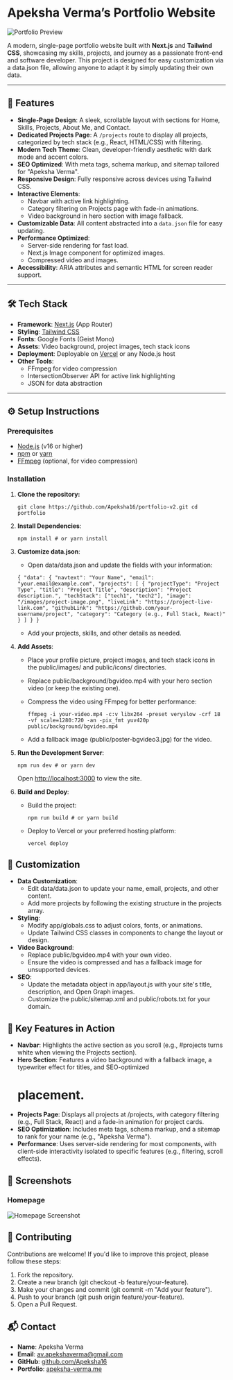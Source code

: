 # Apeksha Verma’s Portfolio Website

![Portfolio Preview](https://apekshaverma.com/images/og-image.png)

A modern, single-page portfolio website built with **Next.js** and **Tailwind CSS**, showcasing my skills, projects, and journey as a passionate front-end and software developer. This project is designed for easy customization via a data.json file, allowing anyone to adapt it by simply updating their own data.

---

## 🚀 Features

- **Single-Page Design**: A sleek, scrollable layout with sections for Home, Skills, Projects, About Me, and Contact.
- **Dedicated Projects Page**: A `/projects` route to display all projects, categorized by tech stack (e.g., React, HTML/CSS) with filtering.
- **Modern Tech Theme**: Clean, developer-friendly aesthetic with dark mode and accent colors.
- **SEO Optimized**: With meta tags, schema markup, and sitemap tailored for "Apeksha Verma".
- **Responsive Design**: Fully responsive across devices using Tailwind CSS.
- **Interactive Elements**:
  - Navbar with active link highlighting.
  - Category filtering on Projects page with fade-in animations.
  - Video background in hero section with image fallback.
- **Customizable Data**: All content abstracted into a `data.json` file for easy updating.
- **Performance Optimized**:
  - Server-side rendering for fast load.
  - Next.js Image component for optimized images.
  - Compressed video and images.
- **Accessibility**: ARIA attributes and semantic HTML for screen reader support.

---

## 🛠️ Tech Stack

- **Framework**: [Next.js](https://nextjs.org/) (App Router)
- **Styling**: [Tailwind CSS](https://tailwindcss.com/)
- **Fonts**: Google Fonts (Geist Mono)
- **Assets**: Video background, project images, tech stack icons
- **Deployment**: Deployable on [Vercel](https://vercel.com/) or any Node.js host
- **Other Tools**:
  - FFmpeg for video compression
  - IntersectionObserver API for active link highlighting
  - JSON for data abstraction

---

## ⚙️ Setup Instructions

### Prerequisites

- [Node.js](https://nodejs.org/) (v16 or higher)  
- [npm](https://www.npmjs.com/) or [yarn](https://yarnpkg.com/)  
- [FFmpeg](https://ffmpeg.org/) (optional, for video compression)

### Installation

1. **Clone the repository:**

    `git clone https://github.com/Apeksha16/portfolio-v2.git cd portfolio`

2.  **Install Dependencies**:

    `npm install # or yarn install`

3.  **Customize data.json**:
    -   Open data/data.json and update the fields with your information:

    `
    { "data": { "navtext": "Your Name", "email": "your.email@example.com", "projects": [ { "projectType": "Project Type", "title": "Project Title", "description": "Project description.", "techStack": ["tech1", "tech2"], "image": "/images/project-image.png", "liveLink": "https://project-live-link.com", "githubLink": "https://github.com/your-username/project", "category": "Category (e.g., Full Stack, React)" } ] } }
    `
    -   Add your projects, skills, and other details as needed.
4.  **Add Assets**:
    -   Place your profile picture, project images, and tech stack icons in the public/images/ and public/icons/ directories.
    -   Replace public/background/bgvideo.mp4 with your hero section video (or keep the existing one).
    -   Compress the video using FFmpeg for better performance:

        `ffmpeg -i your-video.mp4 -c:v libx264 -preset veryslow -crf 18 -vf scale=1280:720 -an -pix_fmt yuv420p public/background/bgvideo.mp4`

    -   Add a fallback image (public/poster-bgvideo3.jpg) for the video.
5.  **Run the Development Server**:

    `npm run dev # or yarn dev`

    Open <http://localhost:3000> to view the site.
6.  **Build and Deploy**:
    -   Build the project:

        `npm run build # or yarn build`

    -   Deploy to Vercel or your preferred hosting platform:

        `vercel deploy`

🎨 Customization
----------------

-   **Data Customization**:
    -   Edit data/data.json to update your name, email, projects, and other content.
    -   Add more projects by following the existing structure in the projects array.
-   **Styling**:
    -   Modify app/globals.css to adjust colors, fonts, or animations.
    -   Update Tailwind CSS classes in components to change the layout or design.
-   **Video Background**:
    -   Replace public/bgvideo.mp4 with your own video.
    -   Ensure the video is compressed and has a fallback image for unsupported devices.
-   **SEO**:
    -   Update the metadata object in app/layout.js with your site's title, description, and Open Graph images.
    -   Customize the public/sitemap.xml and public/robots.txt for your domain.

🌟 Key Features in Action
-------------------------

-   **Navbar**: Highlights the active section as you scroll (e.g., #projects turns white when viewing the Projects section).
-   **Hero Section**: Features a video background with a fallback image, a typewriter effect for titles, and SEO-optimized <h1> placement.
-   **Projects Page**: Displays all projects at /projects, with category filtering (e.g., Full Stack, React) and a fade-in animation for project cards.
-   **SEO Optimization**: Includes meta tags, schema markup, and a sitemap to rank for your name (e.g., "Apeksha Verma").
-   **Performance**: Uses server-side rendering for most components, with client-side interactivity isolated to specific features (e.g., filtering, scroll effects).

📸 Screenshots
--------------

### Homepage

![Homepage Screenshot](https://i.ibb.co/0RThbyLD/screencapture-localhost-3000-2025-04-05-15-44-32.png)


🤝 Contributing
---------------

Contributions are welcome! If you'd like to improve this project, please follow these steps:

1.  Fork the repository.
2.  Create a new branch (git checkout -b feature/your-feature).
3.  Make your changes and commit (git commit -m "Add your feature").
4.  Push to your branch (git push origin feature/your-feature).
5.  Open a Pull Request.


📬 Contact
----------

-   **Name**: Apeksha Verma
-   **Email**: <av.apekshaverma@gmail.com>
-   **GitHub**: [github.com/Apeksha16](https://github.com/Apeksha16)
-   **Portfolio**: [apeksha-verma.me](https://apekshaverma.com)